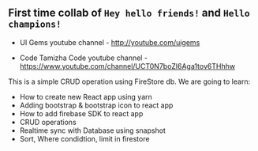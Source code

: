 ## First time collab of `Hey hello friends!` and `Hello champions!`

- UI Gems youtube channel - http://youtube.com/uigems

- Code Tamizha Code youtube channel - https://www.youtube.com/channel/UCT0N7boZl6Aga1tov6THhhw


This is a simple CRUD operation using FireStore db.
We are going to learn:
- How to create new React app using yarn
- Adding bootstrap & bootstrap icon to react app
- How to add firebase SDK to react app
- CRUD operations
- Realtime sync with Database using snapshot
- Sort, Where condidtion, limit in firestore

